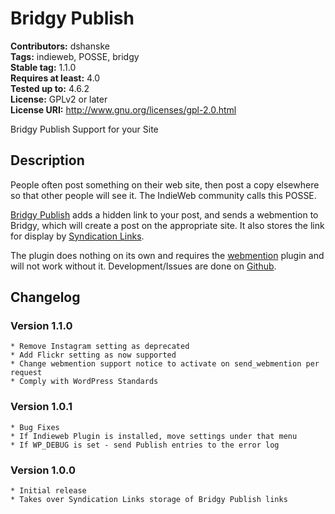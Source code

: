 # Bridgy Publish #
**Contributors:** dshanske  
**Tags:** indieweb, POSSE, bridgy  
**Stable tag:** 1.1.0  
**Requires at least:** 4.0  
**Tested up to:** 4.6.2  
**License:** GPLv2 or later  
**License URI:** http://www.gnu.org/licenses/gpl-2.0.html  

Bridgy Publish Support for your Site

## Description ##

People often post something on their web site, then post a copy elsewhere so that other people will see it. The IndieWeb community calls this POSSE.

[Bridgy Publish](https://www.brid.gy/about#publishing) adds a hidden link to your post, and sends a
webmention to Bridgy, which will create a post on the appropriate site. It also stores the link for
display by [Syndication Links](https://wordpress.org/plugins/syndication-links/). 

The plugin does nothing on its own and requires the [webmention](https://wordpress.org/plugins/webmention/) plugin and will not
work without it. Development/Issues are done on [Github](https://github.com/dshanske/bridgy-publish).

## Changelog ##

### Version 1.1.0 ###
	* Remove Instagram setting as deprecated
	* Add Flickr setting as now supported
	* Change webmention support notice to activate on send_webmention per request
	* Comply with WordPress Standards

### Version 1.0.1 ###
	* Bug Fixes
	* If Indieweb Plugin is installed, move settings under that menu
	* If WP_DEBUG is set - send Publish entries to the error log

### Version 1.0.0 ###
	* Initial release
	* Takes over Syndication Links storage of Bridgy Publish links

